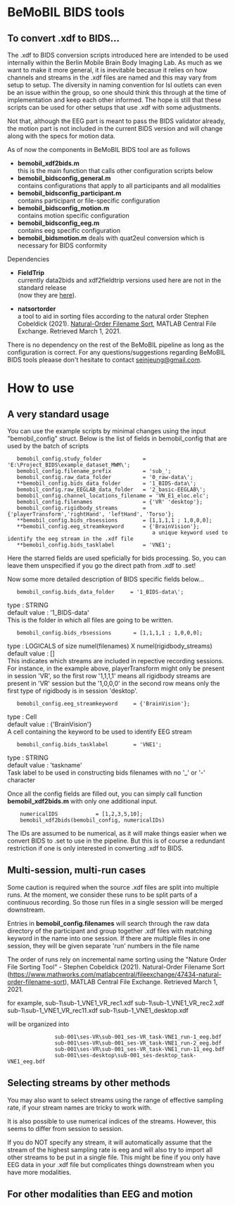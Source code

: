 # BeMoBIL BIDS tools  

## To convert .xdf to BIDS...  

The .xdf to BIDS conversion scripts introduced here are intended to be used internally within the Berlin Mobile Brain Body Imaging Lab. As much as we want to make it more general, it is inevitable becasue it relies on how channels and streams in the .xdf files are named and this may vary from setup to setup. The diversity in naming convention for lsl outlets can even be an issue within the group, so one should think this through at the time of implementation and keep each other informed.  The hope is still that these scripts can be used for other setups that use .xdf with some adjustments. 

Not that, although the EEG part is meant to pass the BIDS validator already, the motion part is not included in the current BIDS version and will change along with the specs for motion data. 


As of now the components in BeMoBIL BIDS tool are as follows

- **bemobil_xdf2bids.m**  
  this is the main function that calls other configuration scripts below  
- **bemobil_bidsconfig_general.m**   
  contains configurations that apply to all participants and all modalities  
- **bemobil_bidsconfig_participant.m**  
  contains participant or file-specific configuration   
- **bemobil_bidsconfig_motion.m**   
  contains motion specific configuration    
- **bemobil_bidsconfig_eeg.m**  
  contains eeg specific configuration  
- **bemobil_bidsmotion.m**
  deals with quat2eul conversion which is necessary for BIDS conformity


Dependencies

- **FieldTrip**     
currently data2bids and xdf2fieldtrip versions used here are not in the standard release  
(now they are [here]( https://github.com/sjeung/fieldtrip/tree/motion2bids)).  

- **natsortorder**  
a tool to aid in sorting files according to the natural order 
Stephen Cobeldick (2021). [Natural-Order Filename Sort](https://www.mathworks.com/matlabcentral/fileexchange/47434-natural-order-filename-sort), MATLAB Central File Exchange. Retrieved March 1, 2021.
  

There is no dependency on the rest of the BeMoBIL pipeline as long as the configuration is correct. 
For any questions/suggestions regarding BeMoBIL BIDS tools pleaase don't hesitate to contact <seinjeung@gmail.com>.

# How to use 

## A very standard usage 

You can use the example scripts by minimal changes using the input "bemobil_config" struct. 
Below is the list of fields in bemobil_config that are used by the batch of scripts 

       bemobil_config.study_folder             = 'E:\Project_BIDS\example_dataset_MWM\';
       bemobil_config.filename_prefix          = 'sub_';
       bemobil_config.raw_data_folder          = '0_raw-data\';
       **bemobil_config.bids_data_folder       = '1_BIDS-data\';     
       bemobil_config.raw_EEGLAB_data_folder   = '2_basic-EEGLAB\';
       bemobil_config.channel_locations_filename = 'VN_E1_eloc.elc'; 
       bemobil_config.filenames                = {'VR' 'desktop'}; 
       bemobil_config.rigidbody_streams        = {'playerTransform','rightHand', 'leftHand', 'Torso'};
       **bemobil_config.bids_rbsessions        = [1,1,1,1 ; 1,0,0,0]; 
       **bemobil_config.eeg_streamkeyword      = {'BrainVision'};
                                                  a unique keyword used to identify the eeg stream in the .xdf file             
       **bemobil_config.bids_tasklabel         = 'VNE1';

Here the starred fields are used speficially for bids processing.
So, you can leave them unspecified if you go the direct path from .xdf to .set!

Now some more detailed description of BIDS specific fields below...

       bemobil_config.bids_data_folder     = '1_BIDS-data\';  

type : STRING  
default value : '1_BIDS-data\'   
This is the folder in which all files are going to be written.
                                          
       bemobil_config.bids_rbsessions       = [1,1,1,1 ; 1,0,0,0];  

type : LOGICALS of size numel(filenames) X numel(rigidbody_streams)      
default value : []       
This indicates which streams are included in repective recording sessions. For instance, in the example above, playerTransform might only be present in session 'VR', so the first row '1,1,1,1' means all rigidbody streams are present in 'VR' session but the '1,0,0,0' in the second row means only the first type of rigidbody is in session 'desktop'.
       
       bemobil_config.eeg_streamkeyword     = {'BrainVision'}; 
       
type : Cell  
default value : {'BrainVision'}  
A cell containing the keyword to be used to identify EEG stream

       bemobil_config.bids_tasklabel        = 'VNE1';

type : STRING  
default value : 'taskname'  
Task label to be used in constructing bids filenames with no '_' or '-' character
  

Once all the config fields are filled out, you can simply call function **bemobil_xdf2bids.m** with only one additional input. 


        numericalIDS            = [1,2,3,5,10]; 
        bemobil_xdf2bids(bemobil_config, numericalIDs)

The IDs are assumed to be numerical, as it will make things easier when we convert BIDS to .set to use in the pipeline.
But this is of course a redundant restriction if one is only interested in converting .xdf to BIDS. 

## Multi-session, multi-run cases

Some caution is required when the source .xdf files are split into multiple runs. 
At the moment, we consider these runs to be split parts of a continuous recording. 
So those run files in a single session will be merged downstream. 


Entries in **bemobil_config.filenames** will search through the raw data directory of the participant and group together .xdf files with matching keyword in the name into one session. If there are multiple files in one session, they will be given separate 'run' numbers in the file name

         
The order of runs rely on incremental name sorting using the "Nature Order File Sorting Tool" - Stephen Cobeldick (2021). Natural-Order Filename Sort (https://www.mathworks.com/matlabcentral/fileexchange/47434-natural-order-filename-sort), MATLAB Central File Exchange. Retrieved March 1, 2021.

for example,
                   sub-1\sub-1_VNE1_VR_rec1.xdf
                   sub-1\sub-1_VNE1_VR_rec2.xdf
                   sub-1\sub-1_VNE1_VR_rec11.xdf
                   sub-1\sub-1_VNE1_desktop.xdf
                   
will be organized into

                   sub-001\ses-VR\sub-001_ses-VR_task-VNE1_run-1_eeg.bdf
                   sub-001\ses-VR\sub-001_ses-VR_task-VNE1_run-2_eeg.bdf
                   sub-001\ses-VR\sub-001_ses-VR_task-VNE1_run-11_eeg.bdf
                   sub-001\ses-desktop\sub-001_ses-desktop_task-VNE1_eeg.bdf


## Selecting streams by other methods

You may also want to select streams using the range of effective sampling rate, if your stream names are tricky to work with.

It is also possible to use numerical indices of the streams. 
However, this seems to differ from session to session. 

If you do NOT specify any stream, it will automatically assume that the stream of the highest sampling rate is eeg and will also try to import all other streams to be put in a single file.
This might be fine if you only have EEG data in your .xdf file but complicates things downstream when you have more modalities. 

## For other modalities than EEG and motion 

